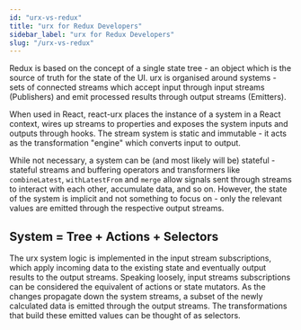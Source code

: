 ```yaml
---
id: "urx-vs-redux"
title: "urx for Redux Developers"
sidebar_label: "urx for Redux Developers"
slug: "/urx-vs-redux"
---
```


<p class="lead">Redux is based on the concept of a single state tree - an object which is the source of truth for the state of the UI.  urx is organised around systems - sets of connected streams which accept input through input streams (Publishers) and emit processed results through output streams (Emitters).</p>

When used in React, react-urx places the instance of a system in a React context, wires up streams to properties and exposes the system inputs and outputs through hooks.
The stream system is static and immutable - it acts as the transformation "engine" which converts input to output.

While not necessary, a system can be (and most likely will be) stateful - stateful streams
and buffering operators and transformers like `combineLatest`, `withLatestFrom` and `merge` allow signals sent through streams to interact with each other, accumulate data, and so on.
However, the state of the system is implicit and not something to focus on - only the relevant values are emitted through the respective output streams.

## System = Tree + Actions + Selectors

The urx system logic is implemented in the input stream subscriptions, which apply incoming data to the existing state and eventually output results to the output streams.
Speaking loosely, input streams subscriptions can be considered the equivalent of actions or state mutators.
As the changes propagate down the system streams, a subset of the newly calculated data is emitted through the output streams.
The transformations that build these emitted values can be thought of as selectors.
